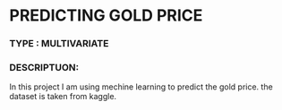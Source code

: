 
# PREDICTING GOLD PRICE

### TYPE : MULTIVARIATE

### DESCRIPTUON:
In this project I am using mechine learning to predict the gold price. the dataset is taken from kaggle.